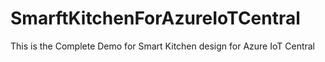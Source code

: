 # SmarftKitchenForAzureIoTCentral
This is the Complete Demo for Smart Kitchen design for Azure IoT Central
